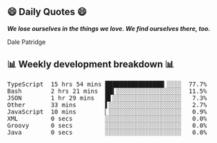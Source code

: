 ## 😄 Daily Quotes 😄

_**We lose ourselves in the things we love. We find ourselves there, too.**_

Dale Patridge



## 📊 Weekly development breakdown 📊

<pre>TypeScript  15 hrs 54 mins ████████████████▎░░░░  77.7%
Bash        2 hrs 21 mins  ██▍░░░░░░░░░░░░░░░░░░  11.5%
JSON        1 hr 29 mins   █▌░░░░░░░░░░░░░░░░░░░   7.3%
Other       33 mins        ▌░░░░░░░░░░░░░░░░░░░░   2.7%
JavaScript  10 mins        ▏░░░░░░░░░░░░░░░░░░░░   0.9%
XML         0 secs         ░░░░░░░░░░░░░░░░░░░░░   0.0%
Groovy      0 secs         ░░░░░░░░░░░░░░░░░░░░░   0.0%
Java        0 secs         ░░░░░░░░░░░░░░░░░░░░░   0.0%</pre>